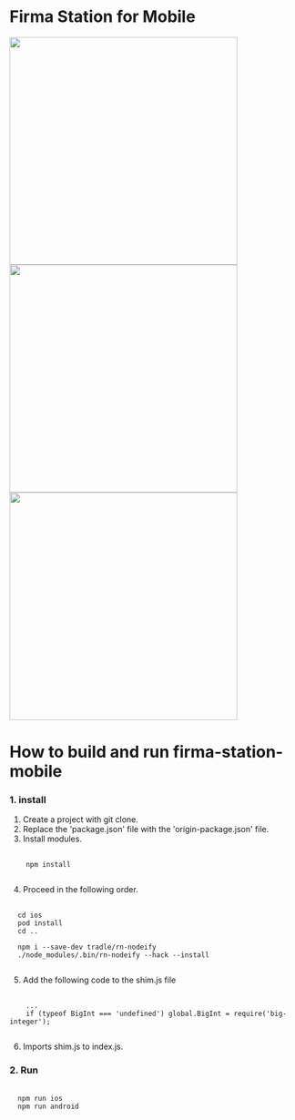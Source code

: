 # Firma Station for Mobile
<div style={{display: flex}}>
<img height="400" src="https://user-images.githubusercontent.com/93243647/150078237-194c5fd9-ae78-4d3b-bf7c-9b7539758099.png">
<img height="400" src="https://user-images.githubusercontent.com/93243647/150078250-e5220add-2af0-4a28-a6cb-fe52c98fa414.png">
<img height="400" src="https://user-images.githubusercontent.com/93243647/150078252-cc64d88f-f33e-47c2-b933-7f48af9b6bc4.png">
<div>
 
How to build and run firma-station-mobile
=========================================
### 1. install

1. Create a project with git clone.
2. Replace the 'package.json' file with the 'origin-package.json' file.
3. Install modules.
<pre>
  <code>
    npm install
  </code>
</pre>

4. Proceed in the following order.
<pre>
  <code>
  cd ios
  pod install
  cd ..

  npm i --save-dev tradle/rn-nodeify
  ./node_modules/.bin/rn-nodeify --hack --install
  </code>
</pre>

5. Add the following code to the shim.js file
<pre>
  <code>
    ...
    if (typeof BigInt === 'undefined') global.BigInt = require('big-integer');
  </code>
</pre>

6. Imports shim.js to index.js.

### 2. Run
<pre>
  <code>
  npm run ios
  npm run android
  </code>
</pre>
